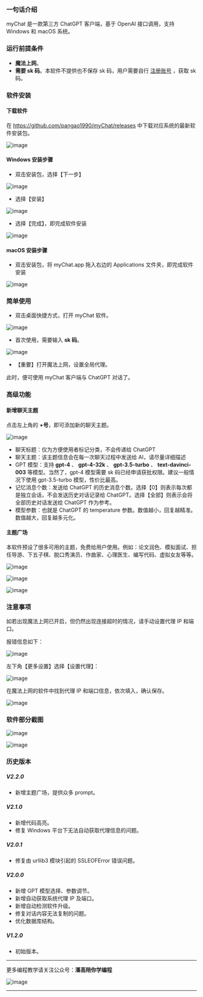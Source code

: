 ### 一句话介绍

myChat 是一款第三方 ChatGPT 客户端，基于 OpenAI 接口调用，支持 Windows 和 macOS 系统。

### 运行前提条件

- **魔法上网**。
- **需要 sk 码**。本软件不提供也不保存 sk 码，用户需要自行 [注册账号](https://blog.pangao.vip/超详细注册OpenAI接口账号的教程/) ，获取 sk 码。

### 软件安装

#### 下载软件

在 https://github.com/pangao1990/myChat/releases 中下载对应系统的最新软件安装包。

![image](https://pangao1990.gitee.io/pic/myChat——第三方ChatGPT客户端又双叒叕更新啦-1.png)

#### Windows 安装步骤

- 双击安装包，选择【下一步】

![image](https://pangao1990.gitee.io/pic/myChat——第三方ChatGPT客户端又双叒叕更新啦-2.png)

- 选择【安装】

![image](https://pangao1990.gitee.io/pic/myChat——第三方ChatGPT客户端又双叒叕更新啦-3.png)

- 选择【完成】，即完成软件安装

![image](https://pangao1990.gitee.io/pic/myChat——第三方ChatGPT客户端又双叒叕更新啦-4.png)

#### macOS 安装步骤

- 双击安装包，将 myChat.app 拖入右边的 Applications 文件夹，即完成软件安装

![image](https://pangao1990.gitee.io/pic/myChat——第三方ChatGPT客户端又双叒叕更新啦-5.png)

### 简单使用

- 双击桌面快捷方式，打开 myChat 软件。

![image](https://pangao1990.gitee.io/pic/myChat——第三方ChatGPT客户端又双叒叕更新啦-6.png)

- 首次使用，需要输入 **sk 码**。

![image](https://pangao1990.gitee.io/pic/myChat——第三方ChatGPT客户端又双叒叕更新啦-7.png)

- 【重要】打开魔法上网，设置全局代理。

此时，便可使用 myChat 客户端与 ChatGPT 对话了。

### 高级功能

#### 新增聊天主题

点击左上角的 **+号**，即可添加新的聊天主题。

![image](https://pangao1990.gitee.io/pic/myChat——第三方ChatGPT客户端又双叒叕更新啦-8.png)

- 聊天标题：仅为方便使用者标记分类，不会传递给 ChatGPT
- 聊天主题：该主题信息会在每一次聊天过程中发送给 AI，请尽量详细描述
- GPT 模型：支持 **gpt-4** 、 **gpt-4-32k** 、 **gpt-3.5-turbo** 、 **text-davinci-003** 等模型。当然了，gpt-4 模型需要 sk 码已经申请获批权限。建议一般情况下使用 gpt-3.5-turbo 模型，性价比最高。
- 记忆消息个数：发送给 ChatGPT 的历史消息个数。选择【0】则表示每次都是独立会话，不会发送历史对话记录给 ChatGPT。选择【全部】则表示会将全部历史对话发送给 ChatGPT 作为参考。
- 模型参数：也就是 ChatGPT 的 temperature 参数。数值越小，回复越精准。数值越大，回复越多元化。

#### 主题广场

本软件预设了很多可用的主题，免费给用户使用。例如：论文润色、模拟面试、担任导游、下五子棋、脱口秀演员、作曲家、心理医生、编写代码、虚拟女友等等。

![image](https://pangao1990.gitee.io/pic/myChat——第三方ChatGPT客户端又双叒叕更新啦-9.png)

![image](https://pangao1990.gitee.io/pic/myChat——第三方ChatGPT客户端又双叒叕更新啦-10.png)

![image](https://pangao1990.gitee.io/pic/myChat——第三方ChatGPT客户端又双叒叕更新啦-11.png)

### 注意事项

如若出现魔法上网已开启，但仍然出现连接超时的情况，请手动设置代理 IP 和端口。

报错信息如下：

![image](https://pangao1990.gitee.io/pic/myChat——第三方ChatGPT客户端又双叒叕更新啦-12.png)

左下角【更多设置】选择【设置代理】：

![image](https://pangao1990.gitee.io/pic/myChat——第三方ChatGPT客户端又双叒叕更新啦-13.png)

在魔法上网的软件中找到代理 IP 和端口信息，依次填入，确认保存。

![image](https://pangao1990.gitee.io/pic/myChat——第三方ChatGPT客户端又双叒叕更新啦-14.png)

### 软件部分截图

![image](https://pangao1990.gitee.io/pic/myChat——第三方ChatGPT客户端又双叒叕更新啦-15.png)

![image](https://pangao1990.gitee.io/pic/myChat——第三方ChatGPT客户端又双叒叕更新啦-16.png)

### 历史版本

##### V2.2.0

- 新增主题广场，提供众多 prompt。

##### V2.1.0

- 新增代码高亮。
- 修复 Windows 平台下无法自动获取代理信息的问题。

##### V2.0.1

- 修复由 urllib3 模块引起的 SSLEOFError 错误问题。

##### V2.0.0

- 新增 GPT 模型选择、参数调节。
- 新增自动获取系统代理 IP 及端口。
- 新增自动检测软件升级。
- 修复对话内容无法复制的问题。
- 优化数据库结构。

##### V1.2.0

- 初始版本。

---

更多编程教学请关注公众号：**潘高陪你学编程**

![image](https://pangao1990.gitee.io/pic/潘高陪你学编程.jpg)

---
